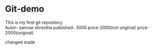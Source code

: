 # Git-demo
This is my first git repository
<br>
Autor- sairose shrestha
published- 3000
price-2000(not original)
price-2000(original)

changed made